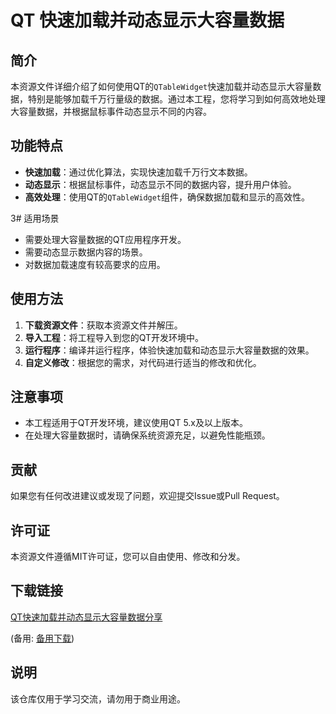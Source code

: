 # QT 快速加载并动态显示大容量数据

## 简介

本资源文件详细介绍了如何使用QT的`QTableWidget`快速加载并动态显示大容量数据，特别是能够加载千万行量级的数据。通过本工程，您将学习到如何高效地处理大容量数据，并根据鼠标事件动态显示不同的内容。

## 功能特点

- **快速加载**：通过优化算法，实现快速加载千万行文本数据。
- **动态显示**：根据鼠标事件，动态显示不同的数据内容，提升用户体验。
- **高效处理**：使用QT的`QTableWidget`组件，确保数据加载和显示的高效性。

3# 适用场景

- 需要处理大容量数据的QT应用程序开发。
- 需要动态显示数据内容的场景。
- 对数据加载速度有较高要求的应用。

## 使用方法

1. **下载资源文件**：获取本资源文件并解压。
2. **导入工程**：将工程导入到您的QT开发环境中。
3. **运行程序**：编译并运行程序，体验快速加载和动态显示大容量数据的效果。
4. **自定义修改**：根据您的需求，对代码进行适当的修改和优化。

## 注意事项

- 本工程适用于QT开发环境，建议使用QT 5.x及以上版本。
- 在处理大容量数据时，请确保系统资源充足，以避免性能瓶颈。

## 贡献

如果您有任何改进建议或发现了问题，欢迎提交Issue或Pull Request。

## 许可证

本资源文件遵循MIT许可证，您可以自由使用、修改和分发。

## 下载链接
[QT快速加载并动态显示大容量数据分享](https://pan.quark.cn/s/170829ad6d75) 

(备用: [备用下载](https://pan.baidu.com/s/13wEkh-pX3S3YrPdbt0vBLg?pwd=8gs9))

## 说明

该仓库仅用于学习交流，请勿用于商业用途。
